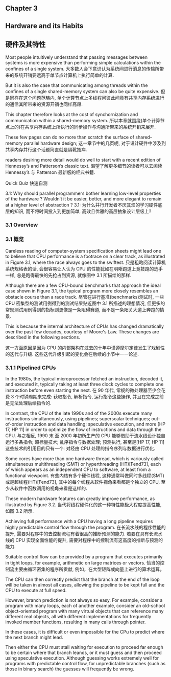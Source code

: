 ## Chapter 3
## Hardware and its Habits 
## 硬件及其特性

Most people intuitively understand that passing messages between systems is more expensive than performing simple calculations within the confines of a single system. 
大多数人会下意识认为系统间进行消息的传输所带来的系统开销要远高于单节点计算机上执行简单的计算. 


But it is also the case that communicating among threads within the confines of a single shared-memory system can also be quite expensive. 
但是同样在这个问题范畴内, 单个计算节点上多线程间彼此间竟有共享内存系统进行的通信其所带来的资源开销也同样高昂. 

This chapter therefore looks at the cost of synchornization and communication within a shared-memory system. 
所以本章就围绕(单个计算节点上的)在共享内存系统上所执行的同步操作与沟通所带来的系统开销来展开.  

These few pages can do no more than scratch the surface of shared-memory parallel hardware design; 
这一章节中的几页呢, 对于设计硬件中涉及到共享内存并行这个话题简直就是隔靴搔痒. 

readers desiring more detail would do well to start with a recent edition of Hennessy’s and Patterson’s classic text. 
渴望了解更多细节的读者可以去阅读 Hennessy’s 与 Patterson 最新版的经典书籍. 

Quick Quiz 
快速自测

3.1: Why should parallel programmers bother learning low-level properties of the hardware ? 
Wouldn’t it be easier, better, and more elegant to remain at a higher level of abstraction ? 
3.1: 为什么并行开发者不厌其烦的学习硬件底层的知识, 而不将时间投入到更加简单, 高效且优雅的高层抽象设计层级上? 

### 3.1 Overview 
### 3.1 概览

Careless reading of computer-system specification sheets might lead one to believe that CPU performance is a footrace on a clear track, as illustrated in Figure 3.1, where the race always goes to the swiftest. 
只是粗略阅读计算机系统规格表的话, 会很容易让人认为 CPU 的性能犹如在明晰跑道上竞技跑的选手一样, 总是跑得最快的先抢占到资源, 就像图中 3.1 所描绘的那样. 



Although there are a few CPU-bound benchmarks that approach the ideal case shown in Figure 3.1, the typical program more closely resembles an obstacle course than a race track. 
尽管在进行基准(benchmarks)测试时, 一些 CPU 密集型的测试用例得到的测试结果贴近图中 3.1 所描述的理想情况, 但更多的常规测试用例得到的指标则更像是一条阻碍赛道, 而不是一条阳关大道上奔跑的情景. 

This is because the internal architecture of CPUs has changed dramatically over the past few decades, courtesy of Moore's Law. These changes are described in the following sections. 

这一方面原因是因为 CPU 的内部架构在过去的十年中谨遵摩尔定律发生了戏剧性的迭代与升级. 这些迭代升级引起的变化会在后续的小节中一一论述. 

### 3.1.1 Pipelined CPUs 
In the 1980s, the typical microprocessor fetched an instruction, decoded it, and executed it, typically taking at least three clock cycles to complete one instruction before even starting the next. 
在 90 年代, 常规的微处理器至少会花费 3 个时钟周期来完成: 获取指令, 解析指令, 运行指令这些操作, 并且在完成之前是无法处理后续指令的.  

In contrast, the CPU of the late 1990s and of the 2000s execute many instructions simultaneously, using pipelines; superscalar techniques; out-of-order instruction and data handling; speculative execution, and more [HP 17, HP 11] in order to optimize the flow of instructions and data through the CPU. 
与之相反, 1990 末 至 2000 年初所生产的 CPU 能够借助于流水线设计独自运行多条指令; 超标量技术; 乱序指令与数据处理; 预测执行, 甚至是[HP 17, HP 11] 这些技术的引用目的只有一个: 对经由 CPU 处理的指令序列与数据进行优化.

Some cores have more than one hardware thread, which is variously called simultaneous multithreading (SMT) or hyperthreading (HT)[Fend73], each of which appears as an independent CPU to software, at least from a functional viewpoint. 
有些内核有多个硬件线程, 这种通常叫做同时多线程(SMT) 或是超线程(HT)[Fend73], 其中的每个线程从软件视角来看都是个独立的 CPU, 至少从软件中函数调用的视角来看是这样的. 

These modern hardware features can greatly improve performance, as illustrated by Figure 3.2.
当代将线程硬件化的这一种特性能极大程度提高性能, 如图 3.2 所示. 

Achieving full performance with a CPU having a long pipeline requires highly predictable control flow through the program. 
在长流水线的程序性能的提升, 需要对程序中的去控制流程有着很高的推断预测的能力. 
若要在具有长流水线的 CPU 实现全面性能的提升, 需要对程序中的控制流有这高度的推断与预测的能力. 

Suitable control flow can be provided by a program that executes primarily in tight loops, for example, arithmetic on large matrices or vectors. 
恰当的控制流主要由循环密集的程序所贡献, 例如，在大型矩阵或向量上进行的算术运算。

The CPU can then correctly predict that the branch at the end of the loop will be taken in almost all cases, allowing the pipeline to be kept full and the CPU to execute at full speed. 

However, branch prediction is not always so easy. For example, consider a program with many loops, each of another example, consider an old-school object-oriented program with many virtual objects that can reference many different real objects, all with different implementations for frequently invoked member functions, resulting in many calls through pointer. 

In these cases, it is difficult or even impossible for the CPu to predict where the next branch might lead. 

Then either the CPU must stall waiting for execution to proceed far enough to be certain where that branch leands, or it must guess and then proceed using speculative execution. Although guessing works extremely well for programs with predictable control flow, for unpredictable branches (such as those in binary search) the guesses will frequently be wrong. 
























